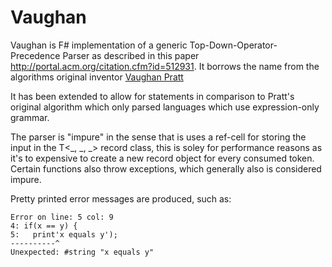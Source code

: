 # Vaughan

Vaughan is F# implementation of a generic Top-Down-Operator-Precedence Parser 
as described in this paper http://portal.acm.org/citation.cfm?id=512931. It 
borrows the name from the algorithms original inventor 
[Vaughan Pratt](http://en.wikipedia.org/wiki/Vaughan_Pratt)

It has been extended to allow for statements in comparison to Pratt's
original algorithm which only parsed languages which use expression-only grammar.

The parser is "impure" in the sense that is uses a ref-cell for storing the
input in the T<_, _, _> record class, this is soley for performance reasons
as it's to expensive to create a new record object for every consumed token.
Certain functions also throw exceptions, which generally also is considered impure.

Pretty printed error messages are produced, such as:

    Error on line: 5 col: 9
    4: if(x == y) {
    5:   print'x equals y');
    ----------^
    Unexpected: #string "x equals y"